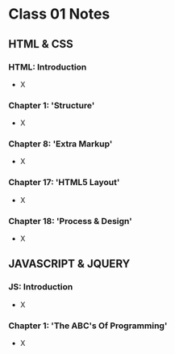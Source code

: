 # Class 01 Notes
## HTML & CSS
### HTML: Introduction
- X

### Chapter 1: 'Structure'
- X

### Chapter 8: 'Extra Markup'
- X

### Chapter 17: 'HTML5 Layout'
- X

### Chapter 18: 'Process & Design'
- X

## JAVASCRIPT & JQUERY
### JS: Introduction
- X

### Chapter 1: 'The ABC's Of Programming'
- X
